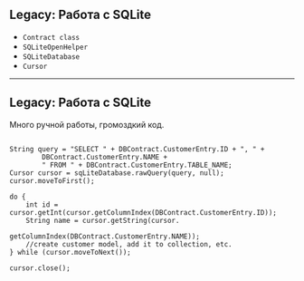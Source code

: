 ## Legacy: Работа с SQLite

* `Contract class`
* `SQLiteOpenHelper`
* `SQLiteDatabase`
* `Cursor`

------

## Legacy: Работа с SQLite

Много ручной работы, громоздкий код.


<pre>
<code data-trim data-noescape>
String query = "SELECT " + DBContract.CustomerEntry.ID + ", " +
        DBContract.CustomerEntry.NAME +
        " FROM " + DBContract.CustomerEntry.TABLE_NAME;
Cursor cursor = sqLiteDatabase.rawQuery(query, null);
cursor.moveToFirst();

do {
    int id = cursor.getInt(cursor.getColumnIndex(DBContract.CustomerEntry.ID));
    String name = cursor.getString(cursor.
                                getColumnIndex(DBContract.CustomerEntry.NAME));
    //create customer model, add it to collection, etc.
} while (cursor.moveToNext());

cursor.close();
</code></pre>

<!-- .element: class="fragment" data-fragment-index="1" -->